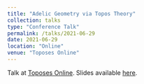 ```yaml
---
title: "Adelic Geometry via Topos Theory"
collection: talks
type: "Conference Talk"
permalink: /talks/2021-06-29
date: 2021-06-29
location: "Online"
venue: "Toposes Online"
---
```


Talk at <a href="https://aroundtoposes.com/toposesonline/" target ="_blank">Toposes Online</a>. Slides available [here](AdelicGeomtryFINAL.pdf).

